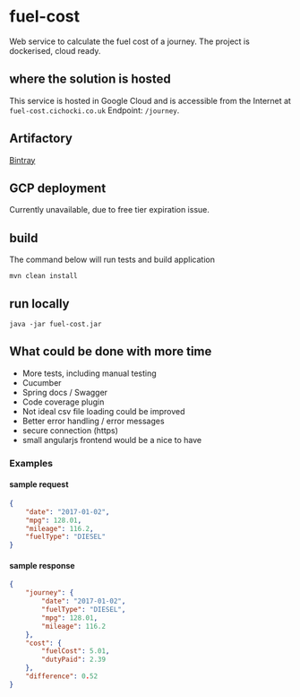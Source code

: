 # fuel-cost
Web service to calculate the fuel cost of a journey. The project is dockerised, cloud ready. 

## where the solution is hosted
This service is hosted in Google Cloud and is accessible from the Internet at `fuel-cost.cichocki.co.uk`
Endpoint: `/journey`.  

## Artifactory
[Bintray](https://bintray.com/cichockimc/fuel-cost/fuel-cost)

## GCP deployment
Currently unavailable, due to free tier expiration issue. 

## build
The command below will run tests and build application
```
mvn clean install
```
## run locally
```
java -jar fuel-cost.jar
```

## What could be done with more time
- More tests, including manual testing
- Cucumber 
- Spring docs / Swagger
- Code coverage plugin
- Not ideal csv file loading could be improved
- Better error handling / error messages
- secure connection (https)
- small angularjs frontend would be a nice to have

### Examples
#### sample request
```json
{
	"date": "2017-01-02",
	"mpg": 128.01,
	"mileage": 116.2,
	"fuelType": "DIESEL"
}
```

#### sample response
```json
{
    "journey": {
        "date": "2017-01-02",
        "fuelType": "DIESEL",
        "mpg": 128.01,
        "mileage": 116.2
    },
    "cost": {
        "fuelCost": 5.01,
        "dutyPaid": 2.39
    },
    "difference": 0.52
}
```

